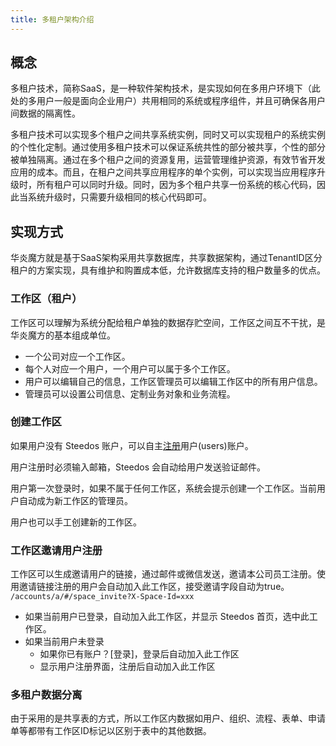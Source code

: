 ```yaml
---
title: 多租户架构介绍
---
```


## 概念

多租户技术，简称SaaS，是一种软件架构技术，是实现如何在多用户环境下（此处的多用户一般是面向企业用户）共用相同的系统或程序组件，并且可确保各用户间数据的隔离性。

多租户技术可以实现多个租户之间共享系统实例，同时又可以实现租户的系统实例的个性化定制。通过使用多租户技术可以保证系统共性的部分被共享，个性的部分被单独隔离。通过在多个租户之间的资源复用，运营管理维护资源，有效节省开发应用的成本。而且，在租户之间共享应用程序的单个实例，可以实现当应用程序升级时，所有租户可以同时升级。同时，因为多个租户共享一份系统的核心代码，因此当系统升级时，只需要升级相同的核心代码即可。

## 实现方式

华炎魔方就是基于SaaS架构采用共享数据库，共享数据架构，通过TenantID区分租户的方案实现，具有维护和购置成本低，允许数据库支持的租户数量多的优点。

### 工作区（租户）

工作区可以理解为系统分配给租户单独的数据存贮空间，工作区之间互不干扰，是华炎魔方的基本组成单位。

- 一个公司对应一个工作区。
- 每个人对应一个用户，一个用户可以属于多个工作区。
- 用户可以编辑自己的信息，工作区管理员可以编辑工作区中的所有用户信息。
- 管理员可以设置公司信息、定制业务对象和业务流程。

### 创建工作区

如果用户没有 Steedos 账户，可以自主[注册](https://cn.steedos.com/)用户(users)账户。

用户注册时必须输入邮箱，Steedos 会自动给用户发送验证邮件。

用户第一次登录时，如果不属于任何工作区，系统会提示创建一个工作区。当前用户自动成为新工作区的管理员。

用户也可以手工创建新的工作区。

### 工作区邀请用户注册

工作区可以生成邀请用户的链接，通过邮件或微信发送，邀请本公司员工注册。使用邀请链接注册的用户会自动加入此工作区，接受邀请字段自动为true。
`/accounts/a/#/space_invite?X-Space-Id=xxx`

- 如果当前用户已登录，自动加入此工作区，并显示 Steedos 首页，选中此工作区。
- 如果当前用户未登录
  - 如果你已有账户？[登录]，登录后自动加入此工作区
  - 显示用户注册界面，注册后自动加入此工作区

### 多租户数据分离

由于采用的是共享表的方式，所以工作区内数据如用户、组织、流程、表单、申请单等都带有工作区ID标记以区别于表中的其他数据。


